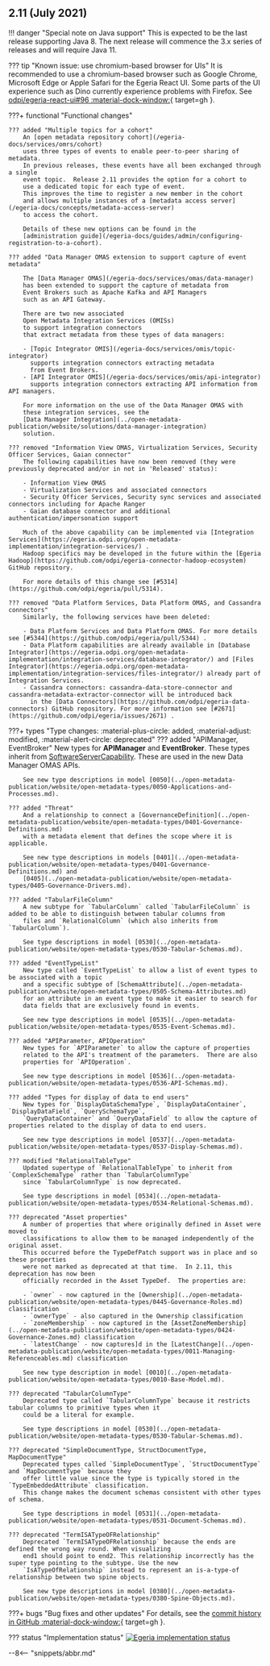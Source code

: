 <!-- SPDX-License-Identifier: CC-BY-4.0 -->
<!-- Copyright Contributors to the Egeria project. -->

## 2.11 (July 2021)

!!! danger "Special note on Java support"
    This is expected to be the last release supporting Java 8. The next release will commence the 3.x series of
    releases and will require Java 11.

??? tip "Known issue: use chromium-based browser for UIs"
    It is recommended to use a chromium-based browser such as Google Chrome, Microsoft Edge or Apple Safari for
    the Egeria React UI. Some parts of the UI experience such as Dino currently experience problems with
    Firefox. See [odpi/egeria-react-ui#96 :material-dock-window:](https://github.com/odpi/egeria-react-ui/issues/96){ target=gh }.

???+ functional "Functional changes"

    ??? added "Multiple topics for a cohort"
        An [open metadata repository cohort](/egeria-docs/services/omrs/cohort)
        uses three types of events to enable peer-to-peer sharing of metadata.
        In previous releases, these events have all been exchanged through a single
        event topic.  Release 2.11 provides the option for a cohort to
        use a dedicated topic for each type of event.
        This improves the time to register a new member in the cohort
        and allows multiple instances of a [metadata access server](/egeria-docs/concepts/metadata-access-server)
        to access the cohort.
    
        Details of these new options can be found in the
        [administration guide](/egeria-docs/guides/admin/configuring-registration-to-a-cohort).
    
    ??? added "Data Manager OMAS extension to support capture of event metadata"
    
        The [Data Manager OMAS](/egeria-docs/services/omas/data-manager)
        has been extended to support the capture of metadata from
        Event Brokers such as Apache Kafka and API Managers
        such as an API Gateway.
    
        There are two new associated
        Open Metadata Integration Services (OMISs)
        to support integration connectors 
        that extract metadata from these types of data managers:
    
        - [Topic Integrator OMIS](/egeria-docs/services/omis/topic-integrator)
          supports integration connectors extracting metadata
          from Event Brokers.
        - [API Integrator OMIS](/egeria-docs/services/omis/api-integrator)
          supports integration connectors extracting API information from API managers.
    
        For more information on the use of the Data Manager OMAS with
        these integration services, see the 
        [Data Manager Integration](../open-metadata-publication/website/solutions/data-manager-integration)
        solution.
    
    ??? removed "Information View OMAS, Virtualization Services, Security Officer Services, Gaian connector"
        The following capabilities have now been removed (they were previously deprecated and/or in not in 'Released' status):
    
        - Information View OMAS
        - Virtualization Services and associated connectors
        - Security Officer Services, Security sync services and associated connectors including for Apache Ranger
        - Gaian database connector and additional authentication/impersonation support
    
        Much of the above capability can be implemented via [Integration Services](https://egeria.odpi.org/open-metadata-implementation/integration-services/) .
        Hadoop specifics may be developed in the future within the [Egeria Hadoop](https://github.com/odpi/egeria-connector-hadoop-ecosystem) GitHub repository.
    
        For more details of this change see [#5314](https://github.com/odpi/egeria/pull/5314).
    
    ??? removed "Data Platform Services, Data Platform OMAS, and Cassandra connectors"
        Similarly, the following services have been deleted:
    
        - Data Platform Services and Data Platform OMAS. For more details see [#5344](https://github.com/odpi/egeria/pull/5344) .
        - Data Platform capabilities are already available in [Database Integrator](https://egeria.odpi.org/open-metadata-implementation/integration-services/database-integrator/) and [Files Integrator](https://egeria.odpi.org/open-metadata-implementation/integration-services/files-integrator/) already part of Integration Services.
        - Cassandra connectors: cassandra-data-store-connector and cassandra-metadata-extractor-connector will be introduced back
          in the [Data Connectors](https://github.com/odpi/egeria-data-connectors) GitHub repository. For more information see [#2671](https://github.com/odpi/egeria/issues/2671) .

???+ types "Type changes: :material-plus-circle: added, :material-adjust: modified, :material-alert-circle: deprecated"
    ??? added "APIManager, EventBroker"
        New types for **APIManager** and **EventBroker**.
        These types inherit from [SoftwareServerCapability](../open-metadata-publication/website/open-metadata-types/0042-Software-Server-Capabilities.md).
        These are used in the new Data Manager OMAS APIs.

        See new type descriptions in model [0050](../open-metadata-publication/website/open-metadata-types/0050-Applications-and-Processes.md).

    ??? added "Threat"
        And a relationship to connect a [GovernanceDefinition](../open-metadata-publication/website/open-metadata-types/0401-Governance-Definitions.md)
        with a metadata element that defines the scope where it is applicable.

        See new type descriptions in models [0401](../open-metadata-publication/website/open-metadata-types/0401-Governance-Definitions.md) and
        [0405](../open-metadata-publication/website/open-metadata-types/0405-Governance-Drivers.md).

    ??? added "TabularFileColumn"
        A new subtype for `TabularColumn` called `TabularFileColumn` is added to be able to distinguish between tabular columns from
        files and `RelationalColumn` (which also inherits from `TabularColumn`).

        See type descriptions in model [0530](../open-metadata-publication/website/open-metadata-types/0530-Tabular-Schemas.md).

    ??? added "EventTypeList"
        New type called `EventTypeList` to allow a list of event types to be associated with a topic
        and a specific subtype of [SchemaAttribute](../open-metadata-publication/website/open-metadata-types/0505-Schema-Attributes.md)
        for an attribute in an event type to make it easier to search for
        data fields that are exclusively found in events.

        See new type descriptions in model [0535](../open-metadata-publication/website/open-metadata-types/0535-Event-Schemas.md).

    ??? added "APIParameter, APIOperation"
        New types for `APIParameter` to allow the capture of properties
        related to the API's treatment of the parameters.  There are also
        properties for `APIOperation`.

        See new type descriptions in model [0536](../open-metadata-publication/website/open-metadata-types/0536-API-Schemas.md).

    ??? added "Types for display of data to end users"
        New types for `DisplayDataSchemaType`, `DisplayDataContainer`, `DisplayDataField`, `QuerySchemaType`,
        `QueryDataContainer` and `QueryDataField` to allow the capture of properties related to the display of data to end users.

        See new type descriptions in model [0537](../open-metadata-publication/website/open-metadata-types/0537-Display-Schemas.md).

    ??? modified "RelationalTableType"
        Updated supertype of `RelationalTableType` to inherit from `ComplexSchemaType` rather than `TabularColumnType`
        since `TabularColumnType` is now deprecated.

        See type descriptions in model [0534](../open-metadata-publication/website/open-metadata-types/0534-Relational-Schemas.md).

    ??? deprecated "Asset properties"
        A number of properties that where originally defined in Asset were moved to
        classifications to allow them to be managed independently of the original asset.
        This occurred before the TypeDefPatch support was in place and so these properties
        were not marked as deprecated at that time.  In 2.11, this deprecation has now been
        officially recorded in the Asset TypeDef.  The properties are:

        - `owner` - now captured in the [Ownership](../open-metadata-publication/website/open-metadata-types/0445-Governance-Roles.md) classification
        - `ownerType` - also captured in the Ownership classification
        - `zoneMembership` - now captured in the [AssetZoneMembership](../open-metadata-publication/website/open-metadata-types/0424-Governance-Zones.md) classification
        - `latestChange` - now captures]d in the [LatestChange](../open-metadata-publication/website/open-metadata-types/0011-Managing-Referenceables.md) classification

        See new type description in model [0010](../open-metadata-publication/website/open-metadata-types/0010-Base-Model.md).

    ??? deprecated "TabularColumnType"
        Deprecated type called `TabularColumnType` because it restricts tabular columns to primitive types when it
        could be a literal for example.

        See type descriptions in model [0530](../open-metadata-publication/website/open-metadata-types/0530-Tabular-Schemas.md).

    ??? deprecated "SimpleDocumentType, StructDocumentType, MapDocumentType"
        Deprecated types called `SimpleDocumentType`, `StructDocumentType` and `MapDocumentType` because they
        offer little value since the type is typically stored in the `TypeEmbeddedAttribute` classification.
        This change makes the document schemas consistent with other types of schema.

        See type descriptions in model [0531](../open-metadata-publication/website/open-metadata-types/0531-Document-Schemas.md).

    ??? deprecated "TermISATypeOFRelationship"
        Deprecated `TermISATypeOFRelationship` because the ends are defined the wrong way round. When visualizing
        end1 should point to end2. This relationship incorrectly has the super type pointing to the subtype. Use the new
        `IsATypeOfRelationship` instead to represent an is-a-type-of relationship between two spine objects.

        See new type descriptions in model [0380](../open-metadata-publication/website/open-metadata-types/0380-Spine-Objects.md).

???+ bugs "Bug fixes and other updates"
    For details, see the [commit history in GitHub :material-dock-window:](https://github.com/odpi/egeria/commits/egeria-release-2.11){ target=gh }.

??? status "Implementation status"
    [![Egeria implementation status](2-11.svg)](../roadmap)

--8<-- "snippets/abbr.md"

